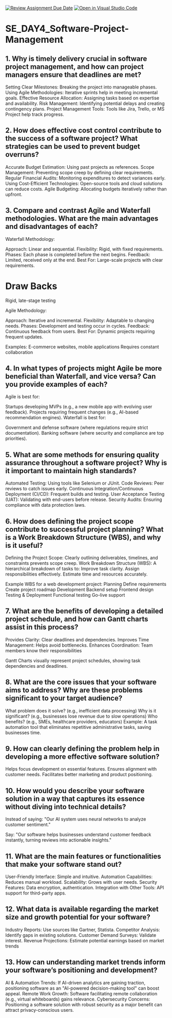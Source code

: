 [![Review Assignment Due Date](https://classroom.github.com/assets/deadline-readme-button-22041afd0340ce965d47ae6ef1cefeee28c7c493a6346c4f15d667ab976d596c.svg)](https://classroom.github.com/a/9pw6JKcu)
[![Open in Visual Studio Code](https://classroom.github.com/assets/open-in-vscode-2e0aaae1b6195c2367325f4f02e2d04e9abb55f0b24a779b69b11b9e10269abc.svg)](https://classroom.github.com/online_ide?assignment_repo_id=18707867&assignment_repo_type=AssignmentRepo)
# SE_DAY4_Software-Project-Management

## 1. Why is timely delivery crucial in software project management, and how can project managers ensure that deadlines are met?

Setting Clear Milestones: Breaking the project into manageable phases.
Using Agile Methodologies: Iterative sprints help in meeting incremental goals.
Effective Resource Allocation: Assigning tasks based on expertise and availability.
Risk Management: Identifying potential delays and creating contingency plans.
Project Management Tools: Tools like Jira, Trello, or MS Project help track progress.

## 2. How does effective cost control contribute to the success of a software project? What strategies can be used to prevent budget overruns?

Accurate Budget Estimation: Using past projects as references.
Scope Management: Preventing scope creep by defining clear requirements.
Regular Financial Audits: Monitoring expenditures to detect variances early.
Using Cost-Efficient Technologies: Open-source tools and cloud solutions can reduce costs.
Agile Budgeting: Allocating budgets iteratively rather than upfront.

## 3. Compare and contrast Agile and Waterfall methodologies. What are the main advantages and disadvantages of each?

Waterfall Methodology:

Approach: Linear and sequential. Flexibility: Rigid, with fixed requirements. Phases: Each phase is completed before the next begins. Feedback: Limited, received only at the end. Best For: Large-scale projects with clear requirements.

# Draw Backs
Rigid, late-stage testing


Agile Methodology:

Approach: Iterative and incremental. Flexibility: Adaptable to changing needs. Phases: Development and testing occur in cycles. Feedback: Continuous feedback from users. Best For: Dynamic projects requiring frequent updates.

Examples: E-commerce websites, mobile applications
Requires constant collaboration

## 4. In what types of projects might Agile be more beneficial than Waterfall, and vice versa? Can you provide examples of each?

Agile is best for:

Startups developing MVPs (e.g., a new mobile app with evolving user feedback).
Projects requiring frequent changes (e.g., AI-based recommendation engines).
Waterfall is best for:

Government and defense software (where regulations require strict documentation).
Banking software (where security and compliance are top priorities).

## 5. What are some methods for ensuring quality assurance throughout a software project? Why is it important to maintain high standards?

Automated Testing: Using tools like Selenium or JUnit.
Code Reviews: Peer reviews to catch issues early.
Continuous Integration/Continuous Deployment (CI/CD): Frequent builds and testing.
User Acceptance Testing (UAT): Validating with end-users before release.
Security Audits: Ensuring compliance with data protection laws.

## 6. How does defining the project scope contribute to successful project planning? What is a Work Breakdown Structure (WBS), and why is it useful?
Defining the Project Scope: Clearly outlining deliverables, timelines, and constraints prevents scope creep.
Work Breakdown Structure (WBS): A hierarchical breakdown of tasks to:
Improve task clarity.
Assign responsibilities effectively.
Estimate time and resources accurately.

Example WBS for a web development project:
Planning
Define requirements
Create project roadmap
Development
Backend setup
Frontend design
Testing & Deployment
Functional testing
Go-live support

## 7. What are the benefits of developing a detailed project schedule, and how can Gantt charts assist in this process?

Provides Clarity: Clear deadlines and dependencies.
Improves Time Management: Helps avoid bottlenecks.
Enhances Coordination: Team members know their responsibilities

Gantt Charts visually represent project schedules, showing task dependencies and deadlines.

## 8. What are the core issues that your software aims to address? Why are these problems significant to your target audience?

What problem does it solve? (e.g., inefficient data processing)
Why is it significant? (e.g., businesses lose revenue due to slow operations)
Who benefits? (e.g., SMEs, healthcare providers, educators)
Example:
A task automation tool that eliminates repetitive administrative tasks, saving businesses time.

## 9. How can clearly defining the problem help in developing a more effective software solution?

Helps focus development on essential features.
Ensures alignment with customer needs.
Facilitates better marketing and product positioning.

## 10. How would you describe your software solution in a way that captures its essence without diving into technical details?
Instead of saying:
"Our AI system uses neural networks to analyze customer sentiment."

Say:
"Our software helps businesses understand customer feedback instantly, turning reviews into actionable insights."

## 11. What are the main features or functionalities that make your software stand out?
User-Friendly Interface: Simple and intuitive.
Automation Capabilities: Reduces manual workload.
Scalability: Grows with user needs.
Security Features: Data encryption, authentication.
Integration with Other Tools: API support for third-party apps.
## 12. What data is available regarding the market size and growth potential for your software?
Industry Reports: Use sources like Gartner, Statista.
Competitor Analysis: Identify gaps in existing solutions.
Customer Demand Surveys: Validate interest.
Revenue Projections: Estimate potential earnings based on market trends
## 13. How can understanding market trends inform your software’s positioning and development?

AI & Automation Trends: If AI-driven analytics are gaining traction, positioning software as an "AI-powered decision-making tool" can boost appeal.
Remote Work Growth: Software facilitating remote collaboration (e.g., virtual whiteboards) gains relevance.
Cybersecurity Concerns: Positioning a software solution with robust security as a major benefit can attract privacy-conscious users.
